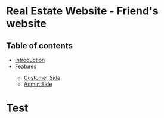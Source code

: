 # Real Estate Website - Friend's website

## Table of contents 
<ul>
  <a href="#introduction"><li>Introduction</li></a>
  <a href="#features"><li>Features</li></a>
    <ul>
      <a href="#customer-side"><li>Customer Side</li></a>
      <a href="#admin-side"><li>Admin Side</li></a>
    </ul>
  
</ul>

<h1 class = "test">Test</h1>


